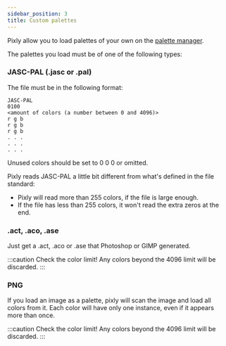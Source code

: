 ```yaml
---
sidebar_position: 3
title: Custom palettes
---
```


Pixly allow you to load palettes of your own on the [palette manager].

The palettes you load must be of one of the following types:

### JASC-PAL (.jasc or .pal)

The file must be in the following format:

```
JASC-PAL
0100
<amount of colors (a number between 0 and 4096)>
r g b
r g b
r g b
. . .
. . .
. . .
```

Unused colors should be set to 0 0 0 or omitted.

Pixly reads JASC-PAL a little bit different from what's defined in the file standard:

- Pixly will read more than 255 colors, if the file is large enough.
- If the file has less than 255 colors, it won't read the extra zeros at the end.

### .act, .aco, .ase

Just get a .act, .aco or .ase that Photoshop or GIMP generated.

:::caution
Check the color limit! Any colors beyond the 4096 limit will be discarded.
:::

### PNG

If you load an image as a palette, pixly will scan the image and load all colors from it. Each color will have only one instance, even if it appears more than once.

:::caution
Check the color limit! Any colors beyond the 4096 limit will be discarded.
:::

[palette manager]: ./manager/index.md